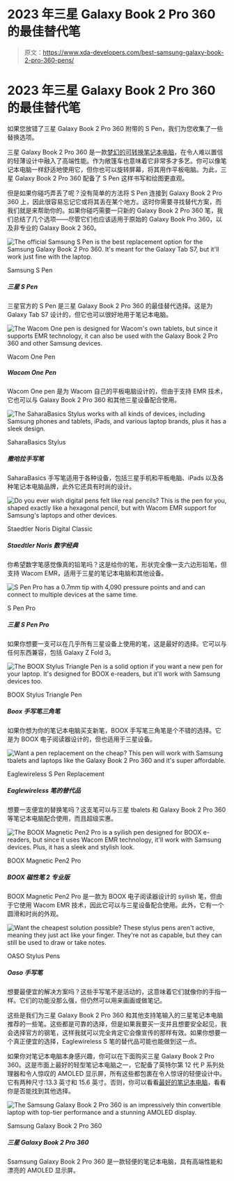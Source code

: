 # 2023 年三星 Galaxy Book 2 Pro 360 的最佳替代笔

> 原文：<https://www.xda-developers.com/best-samsung-galaxy-book-2-pro-360-pens/>

# 2023 年三星 Galaxy Book 2 Pro 360 的最佳替代笔

如果您放错了三星 Galaxy Book 2 Pro 360 附带的 S Pen，我们为您收集了一些替换选项。

三星 Galaxy Book 2 Pro 360 是一款[梦幻的可转换笔记本电脑](https://www.xda-developers.com/best-convertible-laptops/)，在令人难以置信的轻薄设计中融入了高端性能。作为敞篷车也意味着它非常多才多艺。你可以像笔记本电脑一样舒适地使用它，但你也可以旋转屏幕，将其用作平板电脑。为此，三星 Galaxy Book 2 Pro 360 配备了 S Pen 这样书写和绘图更直观。

但是如果你碰巧弄丢了呢？没有简单的方法将 S Pen 连接到 Galaxy Book 2 Pro 360 上，因此很容易忘记它或将其丢在某个地方。这时你需要寻找替代方案，而我们就是来帮助你的。如果你碰巧需要一只新的 Galaxy Book 2 Pro 360 笔，我们总结了几个选项——尽管它们也应该适用于原始的 Galaxy Book Pro 360，以及非专业的 Galaxy Book 2 360。

 <picture>![The official Samsung S Pen is the best replacement option for the Samsung Galaxy Book 2 Pro 360\. It's meant for the Galaxy Tab S7, but it'll work just fine with the laptop.](img/4726983e029e675add1ce0de8ec4a2fb.png)</picture> 

Samsung S Pen

##### 三星 S Pen

三星官方的 S Pen 是三星 Galaxy Book 2 Pro 360 的最佳替代选择。这是为 Galaxy Tab S7 设计的，但它也可以很好地用于笔记本电脑。

 <picture>![The Wacom One pen is designed for Wacom's own tablets, but since it supports EMR technology, it can also be used with the Galaxy Book 2 Pro 360 and other Samsung devices.](img/f0effe4573815d5d9da5a97f6c74c173.png)</picture> 

Wacom One Pen

##### Wacom One Pen

Wacom One pen 是为 Wacom 自己的平板电脑设计的，但由于支持 EMR 技术，它也可以与 Galaxy Book 2 Pro 360 和其他三星设备配合使用。

 <picture>![The SaharaBasics Stylus works with all kinds of devices, including Samsung phones and tablets, iPads, and various laptop brands, plus it has a sleek design.](img/6f522be22d1eddab781986971656ad24.png)</picture> 

SaharaBasics Stylus

##### 撒哈拉手写笔

SaharaBasics 手写笔适用于各种设备，包括三星手机和平板电脑、iPads 以及各种笔记本电脑品牌，此外它还具有时尚的设计。

 <picture>![Do you ever wish digital pens felt like real pencils? This is the pen for you, shaped exactly like a hexagonal pencil, but with Wacom EMR support for Samsung's laptops and other devices.](img/a28dff69292faf8f888dff19a014bcda.png)</picture> 

Staedtler Noris Digital Classic

##### Staedtler Noris 数字经典

你希望数字笔感觉像真的铅笔吗？这是给你的笔，形状完全像一支六边形铅笔，但支持 Wacom EMR，适用于三星的笔记本电脑和其他设备。

 <picture>![S Pen Pro has a 0.7mm tip with 4,090 pressure points and and can connect to multiple devices at the same time. ](img/7dc2a9a3b92f24c06aee864434673eb3.png)</picture> 

S Pen Pro

##### 三星 S Pen Pro

如果你想要一支可以在几乎所有三星设备上使用的笔，这是最好的选择。它可以与任何东西兼容，包括 Galaxy Z Fold 3。

 <picture>![The BOOX Stylus Triangle Pen is a solid option if you want a new pen for your laptop. It's designed for BOOX e-readers, but it'll work with Samsung devices too.](img/f39274d88cd7d9148a1f8c23bb19efb7.png)</picture> 

BOOX Stylus Triangle Pen

##### Boox 手写笔三角笔

如果你想为你的笔记本电脑买支新笔，BOOX 手写笔三角笔是个不错的选择。它是为 BOOX 电子阅读器设计的，但也适用于三星设备。

 <picture>![Want a pen replacement on the cheap? This pen will work with Samsung tbalets and laptops like the Galaxy Book 2 Pro 360 and it's super affordable.](img/33accb71816520fe12c2f70a0ce0ed21.png)</picture> 

Eaglewireless S Pen Replacement

##### Eaglewireless 笔的替代品

想要一支便宜的替换笔吗？这支笔可以与三星 tbalets 和 Galaxy Book 2 Pro 360 等笔记本电脑配合使用，而且超级实惠。

 <picture>![The BOOX Magnetic Pen2 Pro is a syilish pen designed for BOOX e-readers, but since it uses Wacom EMR technology, it'll work with Samsung devices. Plus, it has a sleek and stylish look.](img/0d94ab1d44bc64adfb98883d76d425fb.png)</picture> 

BOOX Magnetic Pen2 Pro

##### BOOX 磁性笔 2 专业版

BOOX Magnetic Pen2 Pro 是一款为 BOOX 电子阅读器设计的 syilish 笔，但由于它使用 Wacom EMR 技术，因此它可以与三星设备配合使用。此外，它有一个圆滑和时尚的外观。

 <picture>![Want the cheapest solution possible? These stylus pens aren't active, meaning they just act like your finger. They're not as capable, but they can still be used to draw or take notes.](img/d0051e5e05f42aea000cd0703f9b5cec.png)</picture> 

OASO Stylus Pens

##### Oaso 手写笔

想要最便宜的解决方案吗？这些手写笔不是活动的，这意味着它们就像你的手指一样。它们的功能没那么强，但仍然可以用来画画或做笔记。

这些是我们为三星 Galaxy Book 2 Pro 360 和其他支持笔输入的三星笔记本电脑推荐的一些笔。这些都是可靠的选择，但是如果我要买一支并且想要安全起见，我会选择官方的钢笔，这样我就可以完全肯定它会像宣传的那样有效。如果你想要一个真正便宜的选择，Eaglewireless S 笔的替代品可能也能做到这一点。

如果你对笔记本电脑本身感兴趣，你可以在下面购买三星 Galaxy Book 2 Pro 360。这是市面上最好的轻型笔记本电脑之一，它配备了英特尔第 12 代 P 系列处理器和令人惊叹的 AMOLED 显示屏，所有这些都包裹在令人惊讶的轻便设计中。它有两种尺寸:13.3 英寸和 15.6 英寸。否则，你可以看看[最好的笔记本电脑](https://www.xda-developers.com/best-laptops/)，看看你是否能找到其他选择。

 <picture>![The Samsung Galaxy Book 2 Pro 360 is an impressively thin convertible laptop with top-tier performance and a stunning AMOLED display.](img/3efbdcbc3b3e54befc448b6aac0791c1.png)</picture> 

Samsung Galaxy Book 2 Pro 360

##### 三星 Galaxy Book 2 Pro 360

Ssamsung Galaxy Book 2 Pro 360 是一款轻便的笔记本电脑，具有高端性能和漂亮的 AMOLED 显示屏。